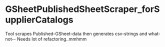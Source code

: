 # GSheetPublishedSheetScraper_forSupplierCatalogs
Tool scrapes Published-GSheet-data then generates csv-strings and what-not-- Needs lot of refactoring..mmhmm
